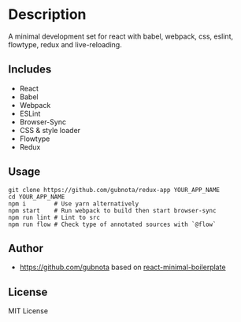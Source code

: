 # Description
A minimal development set for react with babel, webpack, css, eslint, flowtype, redux and live-reloading.

## Includes

- React
- Babel
- Webpack
- ESLint
- Browser-Sync
- CSS & style loader
- Flowtype
- Redux

## Usage

```
git clone https://github.com/gubnota/redux-app YOUR_APP_NAME
cd YOUR_APP_NAME
npm i        # Use yarn alternatively
npm start    # Run webpack to build then start browser-sync
npm run lint # Lint to src
npm run flow # Check type of annotated sources with `@flow`
```

## Author

- <https://github.com/gubnota>
based on [react-minimal-boilerplate](https://github.com/ktrysmt/react-minimal-boilerplate)

## License

MIT License